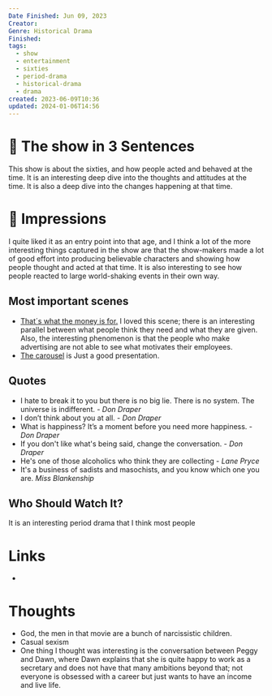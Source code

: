 ```yaml
---
Date Finished: Jun 09, 2023
Creator: 
Genre: Historical Drama
Finished: 
tags:
  - show
  - entertainment
  - sixties
  - period-drama
  - historical-drama
  - drama
created: 2023-06-09T10:36
updated: 2024-01-06T14:56
---
```



# 🚀  The show in 3 Sentences
This show is about the sixties, and how people acted and behaved at the time. It is an interesting deep dive into the thoughts and attitudes at the time. It is also a deep dive into the changes happening at that time.

# 🎨 Impressions
I quite liked it as an entry point into that age, and I think a lot of the more interesting things captured in the show are that the show-makers made a lot of good effort into producing believable characters and showing how people thought and acted at that time. It is also interesting to see how people reacted to large world-shaking events in their own way. 


## Most important scenes

- [That´s what the money is for.](https://www.youtube.com/watch?v=BnNV4_8izkI) I loved this scene; there is an interesting parallel between what people think they need and what they are given. Also, the interesting phenomenon is that the people who make advertising are not able to see what motivates their employees. 
- [The carousel](https://www.youtube.com/watch?v=suRDUFpsHus) is Just a good presentation.

## Quotes
- I hate to break it to you but there is no big lie. There is no system. The universe is indifferent. - *Don Draper*
- I don’t think about you at all. - _Don Draper_
- What is happiness? It’s a moment before you need more happiness. -_Don Draper_
- If you don't like what's being said, change the conversation.  - *Don Draper*
- He's one of those alcoholics who think they are collecting - *Lane Pryce*
- It's a business of sadists and masochists, and you know which one you are. *Miss Blankenship*

## Who Should Watch It?
It is an interesting period drama that I think most people 

# Links
- 

# Thoughts
- God, the men in that movie are a bunch of narcissistic children. 
- Casual sexism 
- One thing I thought was interesting is the conversation between Peggy and Dawn, where Dawn explains that she is quite happy to work as a secretary and does not have that many ambitions beyond that; not everyone is obsessed with a career but just wants to have an income and live life.



